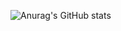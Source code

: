 ![Anurag's GitHub stats](https://github-readme-stats.vercel.app/api?username=buddybaddog&show_icons=true)
